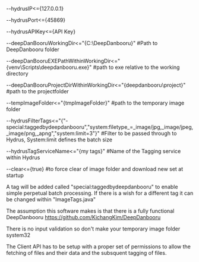--hydrusIP<={127.0.0.1} 

--hydrusPort<={45869} 

--hydrusAPIKey<={API Key}

--deepDanBooruWorkingDir<="{C:\DeepDanbooru}" #Path to DeepDanbooru folder

--deepDanBooruEXEPathWithinWorkingDir<="{venv\Scripts\deepdanbooru.exe}" #path to exe relative to the working directory 

--deepDanBooruProjectDirWithinWorkingDir<="{deepdanbooru\project}" #path to the projectfolder 

--tempImageFolder<="{tmpImageFolder}" #path to the temporary image folder 

--hydrusFilterTags<="{\"-special:taggedbydeepdanbooru\",\"system:filetype_=_image/jpg,_image/jpeg,_image/png,_apng\",\"system:limit=3\"}" #Filter to be passed through to Hydrus, System:limit defines the batch size 

--hydrusTagServiceName<="{my tags}" #Name of the Tagging service within Hydrus

--clear<={true} #to force clear of image folder and download new set at startup

A tag will be added called "special:taggedbydeepdanbooru" to enable simple perpetual batch processing.
If there is a wish for a different tag it can be changed within "ImageTags.java"

The assumption this software makes is that there is a fully functional DeepDanbooru https://github.com/KichangKim/DeepDanbooru

There is no input validation so don't make your temporary image folder system32

The Client API has to be setup with a proper set of permissions to allow the fetching of files and their data and the subsquent tagging of files.

